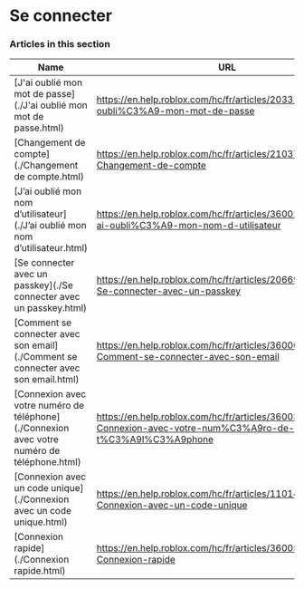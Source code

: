 # Se connecter  
### Articles in this section
Name|URL
-|-
[J'ai oublié mon mot de passe](./J'ai oublié mon mot de passe.html) |https://en.help.roblox.com/hc/fr/articles/203313070-J-ai-oubli%C3%A9-mon-mot-de-passe
[Changement de compte](./Changement de compte.html) |https://en.help.roblox.com/hc/fr/articles/21037888001044-Changement-de-compte
[J’ai oublié mon nom d’utilisateur](./J’ai oublié mon nom d’utilisateur.html) |https://en.help.roblox.com/hc/fr/articles/360028719931-J-ai-oubli%C3%A9-mon-nom-d-utilisateur
[Se connecter avec un passkey](./Se connecter avec un passkey.html) |https://en.help.roblox.com/hc/fr/articles/20669991483156-Se-connecter-avec-un-passkey
[Comment se connecter avec son email](./Comment se connecter avec son email.html) |https://en.help.roblox.com/hc/fr/articles/360000495826-Comment-se-connecter-avec-son-email
[Connexion avec votre numéro de téléphone](./Connexion avec votre numéro de téléphone.html) |https://en.help.roblox.com/hc/fr/articles/360031771371-Connexion-avec-votre-num%C3%A9ro-de-t%C3%A9l%C3%A9phone
[Connexion avec un code unique](./Connexion avec un code unique.html) |https://en.help.roblox.com/hc/fr/articles/11014749736980-Connexion-avec-un-code-unique
[Connexion rapide](./Connexion rapide.html) |https://en.help.roblox.com/hc/fr/articles/360056582012-Connexion-rapide
